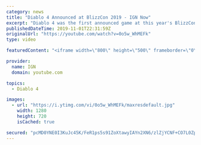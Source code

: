 ```yaml
---
category: news
title: "Diablo 4 Announced at BlizzCon 2019 - IGN Now"
excerpt: "Diablo 4 was the first announced game at this year's BlizzCon, which is a good thing considering how anticipated it was prior to last year's BlizzCon (to much fan ..."
publishedDateTime: 2019-11-01T22:31:59Z
originalUrl: "https://youtube.com/watch?v=0o5w_WhMEFk"
type: video

featuredContent: "<iframe width=\"800\" height=\"500\" frameborder=\"0\" src=\"https://www.youtube.com/embed/0o5w_WhMEFk\" allow=\"accelerometer; autoplay; encrypted-media; gyroscope; picture-in-picture\" allowfullscreen></iframe>"

provider:
  name: IGN
  domain: youtube.com

topics:
  - Diablo 4

images:
  - url: "https://i.ytimg.com/vi/0o5w_WhMEFk/maxresdefault.jpg"
    width: 1280
    height: 720
    isCached: true

secured: "pcMD0YNE0I3KuJc45K/FeR1ps5s91ZoXtawyIAYn2XN6/zlZjYCNF+CO7L0ZpV0b07W86NHqLcmuDfjHRN2MphebR7WF7jkmQNL/7D8Fx71e82TFN21UFJ9aS+C3Dk/8vLJAoZXYuqLJENmvS1/dlANu+jPAce0PSjMNNUaQnoFoH2Dh6F03yPcnrF+9FYXRiF9rckUjYZf/XB31No5q77mEoVcj64c00v4RZxH41BuSya3GGRy184U1yhYJLibORiZ0qdeYPZnjSxOtcExQ/zU1hU/22RxWCn1L+Q2sakVAzi9crATVReLs4ihgR7AG1HGoZ0qlxZf64bWwPamxBdsz78WlyPQ7OX7Er2pd+ACEsc0522zhoKvfaT6XKpA9dIAIiKfGNOPeRbmLUbK0TDyD+G2TYxAZvsg4SGPE33YVS8iBTaELkKzeTJjAKmZf;KncBXW4ElFuP19j0vfy89g=="
---
```


